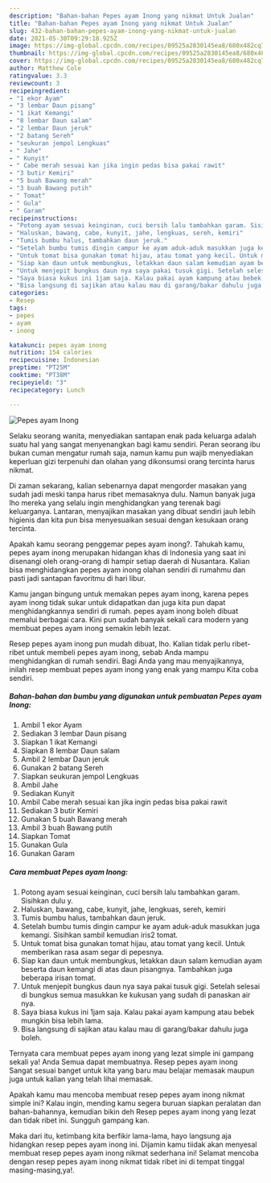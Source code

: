 ```yaml
---
description: "Bahan-bahan Pepes ayam Inong yang nikmat Untuk Jualan"
title: "Bahan-bahan Pepes ayam Inong yang nikmat Untuk Jualan"
slug: 432-bahan-bahan-pepes-ayam-inong-yang-nikmat-untuk-jualan
date: 2021-05-30T09:29:18.925Z
image: https://img-global.cpcdn.com/recipes/09525a2830145ea8/680x482cq70/pepes-ayam-inong-foto-resep-utama.jpg
thumbnail: https://img-global.cpcdn.com/recipes/09525a2830145ea8/680x482cq70/pepes-ayam-inong-foto-resep-utama.jpg
cover: https://img-global.cpcdn.com/recipes/09525a2830145ea8/680x482cq70/pepes-ayam-inong-foto-resep-utama.jpg
author: Matthew Cole
ratingvalue: 3.3
reviewcount: 3
recipeingredient:
- "1 ekor Ayam"
- "3 lembar Daun pisang"
- "1 ikat Kemangi"
- "8 lembar Daun salam"
- "2 lembar Daun jeruk"
- "2 batang Sereh"
- "seukuran jempol Lengkuas"
- " Jahe"
- " Kunyit"
- " Cabe merah sesuai kan jika ingin pedas bisa pakai rawit"
- "3 butir Kemiri"
- "5 buah Bawang merah"
- "3 buah Bawang putih"
- " Tomat"
- " Gula"
- " Garam"
recipeinstructions:
- "Potong ayam sesuai keinginan, cuci bersih lalu tambahkan garam. Sisihkan dulu y."
- "Haluskan, bawang, cabe, kunyit, jahe, lengkuas, sereh, kemiri"
- "Tumis bumbu halus, tambahkan daun jeruk."
- "Setelah bumbu tumis dingin campur ke ayam aduk-aduk masukkan juga kemangi. Sisihkan sambil kemudian iris2 tomat."
- "Untuk tomat bisa gunakan tomat hijau, atau tomat yang kecil. Untuk memberikan rasa asam segar di pepesnya."
- "Siap kan daun untuk membungkus, letakkan daun salam kemudian ayam beserta daun kemangi di atas daun pisangnya. Tambahkan juga beberapa irisan tomat."
- "Untuk menjepit bungkus daun nya saya pakai tusuk gigi. Setelah selesai di bungkus semua masukkan ke kukusan yang sudah di panaskan air nya."
- "Saya biasa kukus ini 1jam saja. Kalau pakai ayam kampung atau bebek mungkin bisa lebih lama."
- "Bisa langsung di sajikan atau kalau mau di garang/bakar dahulu juga boleh."
categories:
- Resep
tags:
- pepes
- ayam
- inong

katakunci: pepes ayam inong 
nutrition: 154 calories
recipecuisine: Indonesian
preptime: "PT25M"
cooktime: "PT38M"
recipeyield: "3"
recipecategory: Lunch

---
```



![Pepes ayam Inong](https://img-global.cpcdn.com/recipes/09525a2830145ea8/680x482cq70/pepes-ayam-inong-foto-resep-utama.jpg)

Selaku seorang wanita, menyediakan santapan enak pada keluarga adalah suatu hal yang sangat menyenangkan bagi kamu sendiri. Peran seorang ibu bukan cuman mengatur rumah saja, namun kamu pun wajib menyediakan keperluan gizi terpenuhi dan olahan yang dikonsumsi orang tercinta harus nikmat.

Di zaman  sekarang, kalian sebenarnya dapat mengorder masakan yang sudah jadi meski tanpa harus ribet memasaknya dulu. Namun banyak juga lho mereka yang selalu ingin menghidangkan yang terenak bagi keluarganya. Lantaran, menyajikan masakan yang dibuat sendiri jauh lebih higienis dan kita pun bisa menyesuaikan sesuai dengan kesukaan orang tercinta. 



Apakah kamu seorang penggemar pepes ayam inong?. Tahukah kamu, pepes ayam inong merupakan hidangan khas di Indonesia yang saat ini disenangi oleh orang-orang di hampir setiap daerah di Nusantara. Kalian bisa menghidangkan pepes ayam inong olahan sendiri di rumahmu dan pasti jadi santapan favoritmu di hari libur.

Kamu jangan bingung untuk memakan pepes ayam inong, karena pepes ayam inong tidak sukar untuk didapatkan dan juga kita pun dapat menghidangkannya sendiri di rumah. pepes ayam inong boleh dibuat memalui berbagai cara. Kini pun sudah banyak sekali cara modern yang membuat pepes ayam inong semakin lebih lezat.

Resep pepes ayam inong pun mudah dibuat, lho. Kalian tidak perlu ribet-ribet untuk membeli pepes ayam inong, sebab Anda mampu menghidangkan di rumah sendiri. Bagi Anda yang mau menyajikannya, inilah resep membuat pepes ayam inong yang enak yang mampu Kita coba sendiri.

<!--inarticleads1-->

##### Bahan-bahan dan bumbu yang digunakan untuk pembuatan Pepes ayam Inong:

1. Ambil 1 ekor Ayam
1. Sediakan 3 lembar Daun pisang
1. Siapkan 1 ikat Kemangi
1. Siapkan 8 lembar Daun salam
1. Ambil 2 lembar Daun jeruk
1. Gunakan 2 batang Sereh
1. Siapkan seukuran jempol Lengkuas
1. Ambil  Jahe
1. Sediakan  Kunyit
1. Ambil  Cabe merah sesuai kan jika ingin pedas bisa pakai rawit
1. Sediakan 3 butir Kemiri
1. Gunakan 5 buah Bawang merah
1. Ambil 3 buah Bawang putih
1. Siapkan  Tomat
1. Gunakan  Gula
1. Gunakan  Garam




<!--inarticleads2-->

##### Cara membuat Pepes ayam Inong:

1. Potong ayam sesuai keinginan, cuci bersih lalu tambahkan garam. Sisihkan dulu y.
1. Haluskan, bawang, cabe, kunyit, jahe, lengkuas, sereh, kemiri
1. Tumis bumbu halus, tambahkan daun jeruk.
1. Setelah bumbu tumis dingin campur ke ayam aduk-aduk masukkan juga kemangi. Sisihkan sambil kemudian iris2 tomat.
1. Untuk tomat bisa gunakan tomat hijau, atau tomat yang kecil. Untuk memberikan rasa asam segar di pepesnya.
1. Siap kan daun untuk membungkus, letakkan daun salam kemudian ayam beserta daun kemangi di atas daun pisangnya. Tambahkan juga beberapa irisan tomat.
1. Untuk menjepit bungkus daun nya saya pakai tusuk gigi. Setelah selesai di bungkus semua masukkan ke kukusan yang sudah di panaskan air nya.
1. Saya biasa kukus ini 1jam saja. Kalau pakai ayam kampung atau bebek mungkin bisa lebih lama.
1. Bisa langsung di sajikan atau kalau mau di garang/bakar dahulu juga boleh.




Ternyata cara membuat pepes ayam inong yang lezat simple ini gampang sekali ya! Anda Semua dapat membuatnya. Resep pepes ayam inong Sangat sesuai banget untuk kita yang baru mau belajar memasak maupun juga untuk kalian yang telah lihai memasak.

Apakah kamu mau mencoba membuat resep pepes ayam inong nikmat simple ini? Kalau ingin, mending kamu segera buruan siapkan peralatan dan bahan-bahannya, kemudian bikin deh Resep pepes ayam inong yang lezat dan tidak ribet ini. Sungguh gampang kan. 

Maka dari itu, ketimbang kita berfikir lama-lama, hayo langsung aja hidangkan resep pepes ayam inong ini. Dijamin kamu tiidak akan menyesal membuat resep pepes ayam inong nikmat sederhana ini! Selamat mencoba dengan resep pepes ayam inong nikmat tidak ribet ini di tempat tinggal masing-masing,ya!.


